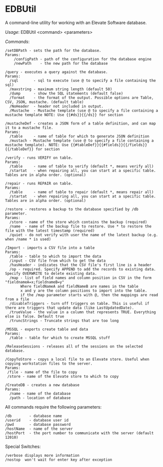 # EDBUtil
A command-line utility for working with an Elevate Software database.

_Usage_: EDBUtil \<command\> \<parameters\>

_Commands_:

    /setDBPath - sets the path for the database.  
    Params:  
        /configPath - path of the configuration for the database engine  
        /newPath    - the new path for the database

    /query - executes a query against the database.  
    Params:  
      /sql       - sql to execute (use @ to specify a file containing the sql)  
      /maxstring - maximum string length (default 50)  
      /dump      - show the SQL statements (default false)  
      /format    - the format of the output. Possible options are Table, CSV, JSON, mustache. (default table)  
      /NoHeader  - header not included in output.  
      /Mustache  - Mustache template (use @ to specify a file containing a mustache template NOTE: Use {{#ds}}{{/ds}} for section

    /mustacheDef - creates a JSON form of a table definition, and can map it to a mustache file.  
    Params:
      /table     - name of table for which to generate JSON definition
      /mustach - Mustache template (use @ to specify a file containing a mustache template). NOTE: Use {{#tableDef}}{{#fields}}{{/fields}}{{/tableDef}} for section

    /verify - runs VERIFY on table.
    Params:
      /table     - name of table to verify (default *, means verify all)
      /startat   - when repairing all, you can start at a specific table. Tables are in alpha order. (optional)

    /repair - runs REPAIR on table.
    Params:
      /table     - name of table to repair (default *, means repair all)
      /startat   - when repairing all, you can start at a specific table. Tables are in alpha order. (optional)

    /restore - restores a backup to the database specified by /db parameter.
    Params:
      /store - name of the store which contains the backup (required)
      /name  - name of the backup file to restore. Use * to restore the file with the latest timestamp (required)
      /quiet - do not verify with user the name of the latest backup (e.g. when /name * is used)

    /Import - imports a CSV file into a table
    Params:
      /table - table to which to import the data
      /input - CSV file from which to get the data
      /hasHeader - indicates that the CSV file's first line is a header
      /op - required. Specify APPEND to add the records to existing data. Specify OVERWRITE to delete existing data.
      /map - list of field names and column position in CSV in the form "fieldnameA=x;fieldnameB=y"
           Where fieldNameA and fieldNameB are names in the table
           x and y are the column positions to import into the table.
           if the /map parameter starts with @, then the mappings are read from a file
      /disableTriggers - turn off triggers on table. This is useful if there are triggers that update data (like LastUpdatedDate).
      /trueValue - the value in a column that represents TRUE. Everything else is false. Default true
      /truncStrings - Truncate strings that are too long

    /MSSQL - exports create table and data
    Params:
	  /table - table for which to create MSSQL stuff

    /ReleaseSessions - releases all of the sessions on the selected database.

    /CopyToStore - copys a local file to an Elevate store. Useful when copying workstation files to the server.
    Params:
     /file - name of the file to copy
     /store - name of the Elevate store to which to copy

    /CreateDB - creates a new database
    Params:
      /name - name of the database
      /path - location of database

All commands require the following parameters:

    /db        - database name
    /userid    - database user id
    /pwd       - database password
    /hostName  - name of the server
    /hostPort  - the port number to communicate with the server (default 12010)

Special Switches:

    /verbose displays more information
    /nostop  won't wait for enter key after exception

